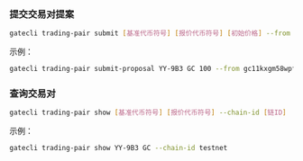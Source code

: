 
### 提交交易对提案
```bash
gatecli trading-pair submit [基准代币符号] [报价代币符号] [初始价格] --from [发送者账户] --chain-id [链ID]
```
示例：

```bash
gatecli trading-pair submit-proposal YY-9B3 GC 100 --from gc11kxgm58wpfr6dch276wwtuq07m8v7g8s9krjx88 --chain-id testnet
```

### 查询交易对
```bash
gatecli trading-pair show [基准代币符号] [报价代币符号] --chain-id [链ID] 
```
示例：

```bash
gatecli trading-pair show YY-9B3 GC --chain-id testnet
```


